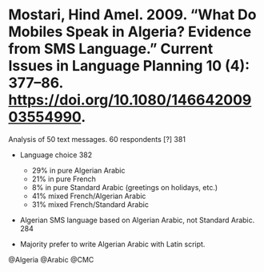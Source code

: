 # Mostari, Hind Amel. 2009. “What Do Mobiles Speak in Algeria? Evidence from SMS Language.” Current Issues in Language Planning 10 (4): 377–86. https://doi.org/10.1080/14664200903554990.

Analysis of 50 text messages. 60 respondents [?] 381

- Language choice 382
  - 29% in pure Algerian Arabic
  - 21% in pure French
  - 8% in pure Standard Arabic (greetings on holidays, etc.)
  - 41% mixed French/Algerian Arabic
  - 31% mixed French/Standard Arabic

- Algerian SMS language based on Algerian Arabic, not Standard Arabic. 284

- Majority prefer to write Algerian Arabic with Latin script.

@Algeria
@Arabic
@CMC
